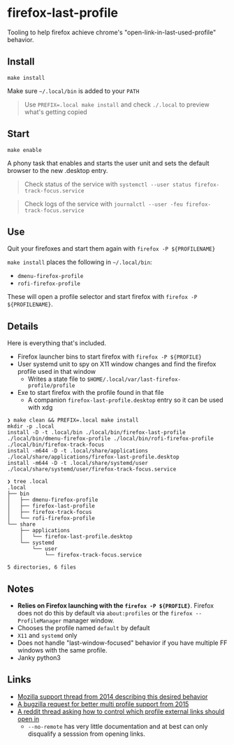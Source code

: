 # firefox-last-profile

Tooling to help firefox achieve chrome's "open-link-in-last-used-profile" behavior.

## Install

```
make install
```

Make sure `~/.local/bin` is added to your `PATH`

> Use `PREFIX=.local make install` and check `./.local` to preview what's getting copied

## Start

```
make enable
```

A phony task that enables and starts the user unit and sets the default browser to the new
.desktop entry.

> Check status of the service with `systemctl --user status firefox-track-focus.service`

> Check logs of the service with `journalctl --user -feu firefox-track-focus.service`

## Use

Quit your firefoxes and start them again with `firefox -P ${PROFILENAME}`

`make install` places the following in `~/.local/bin`:
* `dmenu-firefox-profile`
* `rofi-firefox-profile`

These will open a profile selector and start firefox with `firefox -P ${PROFILENAME}`.

## Details

Here is everything that's included.

* Firefox launcher bins to start firefox with `firefox -P ${PROFILE}`
* User systemd unit to spy on X11 window changes and find the firefox profile used in that window
    * Writes a state file to `$HOME/.local/var/last-firefox-profile/profile`
* Exe to start firefox with the profile found in that file
    * A companion `firefox-last-profile.desktop` entry so it can be used with xdg

```
❯ make clean && PREFIX=.local make install
mkdir -p .local
install -D -t .local/bin ./local/bin/firefox-last-profile ./local/bin/dmenu-firefox-profile ./local/bin/rofi-firefox-profile ./local/bin/firefox-track-focus
install -m644 -D -t .local/share/applications ./local/share/applications/firefox-last-profile.desktop
install -m644 -D -t .local/share/systemd/user ./local/share/systemd/user/firefox-track-focus.service

❯ tree .local
.local
├── bin
│   ├── dmenu-firefox-profile
│   ├── firefox-last-profile
│   ├── firefox-track-focus
│   └── rofi-firefox-profile
└── share
    ├── applications
    │   └── firefox-last-profile.desktop
    └── systemd
        └── user
            └── firefox-track-focus.service

5 directories, 6 files
```


## Notes

* **Relies on Firefox launching with the `firefox -P ${PROFILE}`**. Firefox does not do this
by default via `about:profiles` or the `firefox --ProfileManager` manager window.
* Chooses the profile named `default` by default
* `X11` and `systemd` only
* Does not handle "last-window-focused" behavior if you have multiple FF windows with the same profile.
* Janky python3

## Links

* [Mozilla support thread from 2014 describing this desired behavior](https://support.mozilla.org/en-US/questions/999493)
* [A bugzilla request for better multi profile support from 2015](https://bugzilla.mozilla.org/show_bug.cgi?id=1153655)
* [A reddit thread asking how to control which profile external links should open in](https://www.reddit.com/r/firefox/comments/hzjgi3/multiple_open_firefox_profiles_controlling_which/)
    * `--no-remote` has very little documentation and at best can only disqualify a sesssion from opening links.
